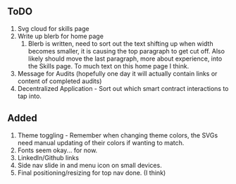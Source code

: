 ## ToDO

1. Svg cloud for skills page
2. Write up blerb for home page
    1. Blerb is written, need to sort out the text shifting up when width becomes smaller, it is causing the top paragraph to get cut off. Also likely should move the last paragraph, more about experience, into the Skills page. To much text on this home page I think.
3. Message for Audits (hopefully one day it will actually contain links or content of completed audits)
4. Decentralized Application - Sort out which smart contract interactions to tap into.

## Added

1. Theme toggling - Remember when changing theme colors, the SVGs need manual updating of their colors if wanting to match.
2. Fonts seem okay... for now.
3. LinkedIn/Github links
4. Side nav slide in and menu icon on small devices.
5. Final positioning/resizing for top nav done. (I think)
